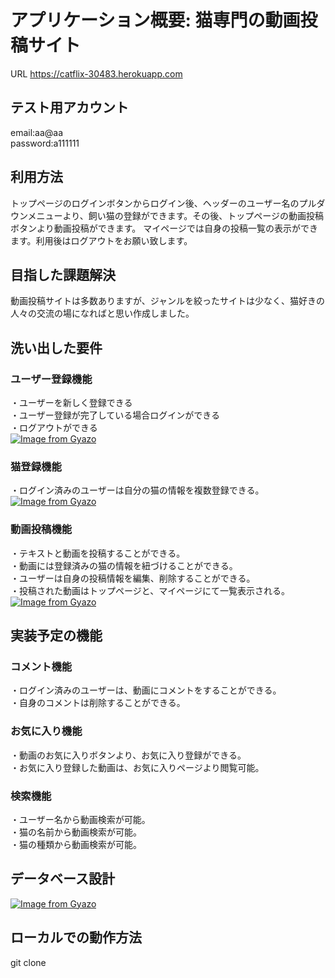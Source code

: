 # アプリケーション概要: 猫専門の動画投稿サイト
URL https://catflix-30483.herokuapp.com

## テスト用アカウント    
email:aa@aa  
password:a111111  
                 
## 利用方法  
トップページのログインボタンからログイン後、ヘッダーのユーザー名のプルダウンメニューより、飼い猫の登録ができます。その後、トップページの動画投稿ボタンより動画投稿ができます。
マイページでは自身の投稿一覧の表示ができます。利用後はログアウトをお願い致します。
         
## 目指した課題解決   
動画投稿サイトは多数ありますが、ジャンルを絞ったサイトは少なく、猫好きの人々の交流の場になればと思い作成しました。

## 洗い出した要件	
### ユーザー登録機能  
・ユーザーを新しく登録できる  
・ユーザー登録が完了している場合ログインができる  
・ログアウトができる  
[![Image from Gyazo](https://i.gyazo.com/a6a2152f33d7fcee6622b44cca0eafcd.gif)](https://gyazo.com/a6a2152f33d7fcee6622b44cca0eafcd)
### 猫登録機能  
・ログイン済みのユーザーは自分の猫の情報を複数登録できる。  
[![Image from Gyazo](https://i.gyazo.com/082f9cafc26836a0caa24d6b23fe6ac4.gif)](https://gyazo.com/082f9cafc26836a0caa24d6b23fe6ac4)
### 動画投稿機能  
・テキストと動画を投稿することができる。  
・動画には登録済みの猫の情報を紐づけることができる。  
・ユーザーは自身の投稿情報を編集、削除することができる。  
・投稿された動画はトップページと、マイページにて一覧表示される。
[![Image from Gyazo](https://i.gyazo.com/e459ee1417986dd71fc2df9704987d8c.gif)](https://gyazo.com/e459ee1417986dd71fc2df9704987d8c)

## 実装予定の機能  
### コメント機能  
・ログイン済みのユーザーは、動画にコメントをすることができる。  
・自身のコメントは削除することができる。  
### お気に入り機能
・動画のお気に入りボタンより、お気に入り登録ができる。  
・お気に入り登録した動画は、お気に入りページより閲覧可能。  
### 検索機能  
・ユーザー名から動画検索が可能。  
・猫の名前から動画検索が可能。  
・猫の種類から動画検索が可能。  
## データベース設計	
[![Image from Gyazo](https://i.gyazo.com/6d6ea9320a1f6c7e1d5ae5fc83ee71ca.png)](https://gyazo.com/6d6ea9320a1f6c7e1d5ae5fc83ee71ca)

## ローカルでの動作方法
git clone 
